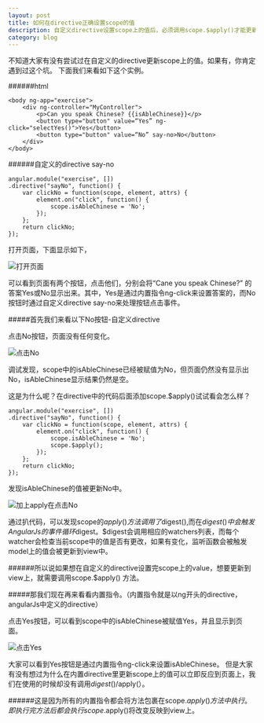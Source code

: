 ```yaml
---
layout: post
title: 如何在directive正确设置scope的值
description: 自定义directive设置scope上的值后，必须调用scope.$apply()才能更新到view上
category: blog
---
```

不知道大家有没有尝试过在自定义的directive更新scope上的值。如果有，你肯定遇到过这个坑。
下面我们来看如下这个实例。

######html
<br/>

```
<body ng-app="exercise">
	<div ng-controller="MyController">
		<p>Can you speak Chinese? {{isAbleChinese}}</p>
		<button type="button" value=“Yes” ng-click="selectYes()">Yes</button>
		<button type="button" value=“No” say-no>No</button>
	</div>
</body>

```
######自定义的directive say-no
<br/>

```
angular.module("exercise", [])
.directive("sayNo", function() {
	var clickNo = function(scope, element, attrs) {
		element.on("click", function() {
			scope.isAbleChinese = 'No';
		});
	};
	return clickNo; 
});

```
打开页面，下面显示如下，

![打开页面](https://ooo.0o0.ooo/2015/09/23/5602a0d195492.png)


可以看到页面有两个按钮，点击他们，分别会将“Cane you speak Chinese?” 的答案Yes或No显示出来。其中，Yes是通过内置指令ng-click来设置答案的，而No按钮时通过自定义directive say-no来处理按钮点击事件。

#####首先我们来看以下No按钮-自定义directive

点击No按钮，页面没有任何变化。

![点击No](https://ooo.0o0.ooo/2015/09/23/5602a0d195492.png)

调试发现，scope中的isAbleChinese已经被赋值为No，但页面仍然没有显示出No，isAbleChinese显示结果仍然是空。

这是为什么呢？在directive中的代码后面添加scope.$apply()试试看会怎么样？

```
angular.module("exercise", [])
.directive("sayNo", function() {
	var clickNo = function(scope, element, attrs) {
		element.on("click", function() {
			scope.isAbleChinese = 'No';
			scope.$apply();
		});
	};
	return clickNo; 
});

```

发现isAbleChinese的值被更新No中。

![加上apply在点击No](https://ooo.0o0.ooo/2015/09/23/5602a78de6572.png)

通过扒代码，可以发现scope的$apply()方法调用了$digest(),而在$digest()中会触发AngularJs的事件循环$digest。$digest会调用相应的watchers列表，而每个watcher会检查当前scope中的值是否有更改，如果有变化，监听函数会被触发model上的值会被更新到view中。

######所以说如果想在自定义的directive设置完scope上的value，想要更新到view上，就需要调用scope.$apply() 方法。

#####那我们现在再来看看内置指令。（内置指令就是以ng开头的directive，angularJs中定义的directive）

点击Yes按钮，可以看到scope中的isAbleChinese被赋值Yes，并且显示到页面。

![点击Yes](https://ooo.0o0.ooo/2015/09/23/5602a2d7cda74.png)


大家可以看到Yes按钮是通过内置指令ng-click来设置isAbleChinese。 但是大家有没有想过为什么在内置directive里更新scope上的值可以立即反应到页面上，我们在使用的时候却没有调用$digest()/$apply(）。

######这是因为所有的内置指令都会将方法包裹在scope.$apply()方法中执行。即执行完方法后都会执行scope.$apply()将改变反映到view上。



